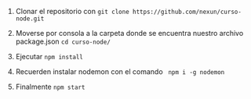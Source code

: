 1. Clonar el repositorio con 
```git clone https://github.com/nexun/curso-node.git```
    
2. Moverse por consola a la carpeta donde se encuentra nuestro archivo package.json
```cd curso-node/```
3. Ejecutar 
```npm install```
4. Recuerden instalar nodemon con el comando
``` npm i -g nodemon```
5. Finalmente 
 ```npm start```
